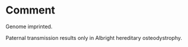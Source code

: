# Comment

Genome imprinted.

Paternal transmission results only in Albright hereditary osteodystrophy.
